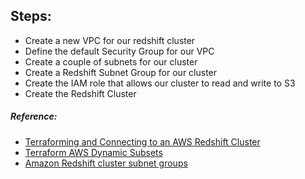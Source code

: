 ## Steps:
- Create a new VPC for our redshift cluster
- Define the default Security Group for our VPC
- Create a couple of subnets for our cluster
- Create a Redshift Subnet Group for our cluster
- Create the IAM role that allows our cluster to read and write to S3
- Create the Redshift Cluster


##### Reference:
- [Terraforming and Connecting to an AWS Redshift Cluster](https://medium.com/faun/terraforming-and-connecting-to-your-aws-redshift-cluster-16f93ddd41cc)
- [Terraform AWS Dynamic Subsets](https://medium.com/prodopsio/terraform-aws-dynamic-subnets-455619dd1977)
- [Amazon Redshift cluster subnet groups](https://docs.aws.amazon.com/redshift/latest/mgmt/working-with-cluster-subnet-groups.html)
